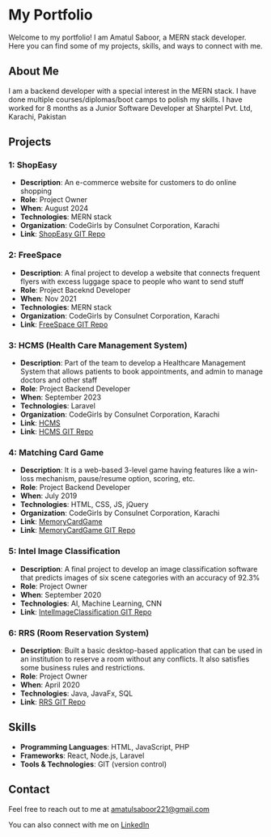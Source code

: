 # My Portfolio

Welcome to my portfolio! I am Amatul Saboor, a MERN stack developer. Here you can find some of my projects, skills, and ways to connect with me.

## About Me

I am a backend developer with a special interest in the MERN stack. I have done multiple courses/diplomas/boot camps to polish my skills.
I have worked for 8 months as a Junior Software Developer at Sharptel Pvt. Ltd, Karachi, Pakistan

## Projects

### 1: ShopEasy
- **Description**:  An e-commerce website for customers to do online shopping
- **Role**: Project Owner
- **When**: August 2024
- **Technologies**: MERN stack
- **Organization**: CodeGirls by Consulnet Corporation, Karachi
- **Link**: [ShopEasy GIT Repo](https://github.com/AmatulSaboor/shopeasy)

### 2: FreeSpace
- **Description**:  A final project to develop a website that connects frequent flyers with excess luggage space to people who want to send stuff 
- **Role**: Project Baceknd Developer
- **When**: Nov 2021
- **Technologies**: MERN stack
- **Organization**: CodeGirls by Consulnet Corporation, Karachi
- **Link**: [FreeSpace GIT Repo](https://github.com/AmatulSaboor/FreeSpace-app)
  
### 3: HCMS (Health Care Management System)
- **Description**:  Part of the team to develop a Healthcare Management System that allows patients to book appointments, and admin to manage doctors and other staff
- **Role**: Project Backend Developer
- **When**: September 2023
- **Technologies**: Laravel
- **Organization**: CodeGirls by Consulnet Corporation, Karachi
- **Link**: [HCMS](https://cnet-web.consulnet.net/Health-care/index.php/login)
- **Link**: [HCMS GIT Repo](https://github.com/AmatulSaboor/HealthCareManagementSystem.git)
  
### 4: Matching Card Game
- **Description**:  It is a web-based 3-level game having features like a win-loss mechanism, pause/resume option, scoring, etc.
- **Role**: Project Backend Developer
- **When**: July 2019
- **Technologies**: HTML, CSS, JS, jQuery
- **Organization**: CodeGirls by Consulnet Corporation, Karachi
- **Link**: [MemoryCardGame](https://amatulsaboor.github.io/MemoryCardApp/)
- **Link**: [MemoryCardGame GIT Repo](https://github.com/AmatulSaboor/MemoryCardApp.git)
  
### 5: Intel Image Classification
- **Description**:  A final project to develop an image classification software that predicts images of six scene categories with an accuracy of 92.3%
- **Role**: Project Owner
- **When**: September 2020
- **Technologies**: AI, Machine Learning, CNN
- **Link**: [IntelImageClassification GIT Repo](https://github.com/AmatulSaboor/MSc_project)
  
### 6: RRS (Room Reservation System)
- **Description**:  Built a basic desktop-based application that can be used in an institution to reserve a room without any conflicts. It also satisfies some business rules and restrictions.
- **Role**: Project Owner
- **When**: April 2020
- **Technologies**: Java, JavaFx, SQL
- **Link**: [RRS GIT Repo](https://github.com/AmatulSaboor/UoBD_RRS_Student.git)
  
## Skills

- **Programming Languages**: HTML, JavaScript, PHP
- **Frameworks**: React, Node.js, Laravel
- **Tools & Technologies**: GIT (version control)

## Contact

Feel free to reach out to me at amatulsaboor221@gmail.com

You can also connect with me on [LinkedIn](https://www.linkedin.com/in/amatulsaboor221)
